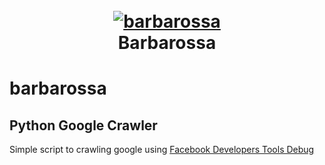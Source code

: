 <h1 align="center">
  <br>
  <a href="https://github.com/nalonal/barbarossa"><img src="https://ibb.co/KK17QLQ" alt="barbarossa"></a>
  <br>
  Barbarossa
  <br>
</h1>

# barbarossa

<h2>Python Google Crawler</h2>
<p>Simple script to crawling google using <a href="https://developers.facebook.com/tools/debug/echo/?q=">Facebook Developers Tools Debug</a></p>
